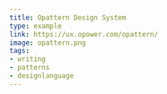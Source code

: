 ```yaml
---
title: Opattern Design System
type: example
link: https://ux.opower.com/opattern/
image: opattern.png
tags:
- writing
- patterns
- designlanguage
---
```

